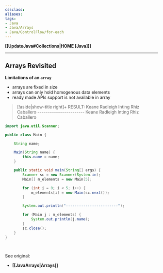 ```yaml
---
cssclass:
aliases:
tags:
- Java
- Java/Arrays
- Java/ControlFlow/for-each
---
```

**[[UpdateJava#Collections|HOME [Java]]]**

---
## Arrays Revisited
**Limitations of an `array`**
- arrays are fixed in size
- arrays can only hold homogenous data elements
- ready made APIs support is not available in array

>[!aside|show-title right]+ RESULT:
> Keane Radleigh Inting Rhiz Caballero
> \------------------------
> Keane
> Radleigh
> Inting
> Rhiz
> Caballero

```java
import java.util.Scanner;

public class Main {

    String name;

    Main(String name) {
        this.name = name;
    }

    public static void main(String[] args) {
        Scanner sc = new Scanner(System.in);
        Main[] m_elements = new Main[5];

        for (int i = 0; i < 5; i++) {
            m_elements[i] = new Main(sc.next());
        }

        System.out.println("------------------------");

        for (Main j : m_elements) {
            System.out.println(j.name);
        }
        sc.close();
    }
}
```

<br>

See original:
- **[[JavaArrays|Arrays]]**